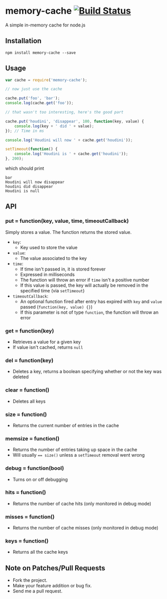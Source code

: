 # memory-cache [![Build Status](https://travis-ci.org/ptarjan/node-cache.svg?branch=master)](https://travis-ci.org/ptarjan/node-cache)

A simple in-memory cache for node.js

## Installation

    npm install memory-cache --save

## Usage

```javascript
var cache = require('memory-cache');

// now just use the cache

cache.put('foo', 'bar');
console.log(cache.get('foo'));

// that wasn't too interesting, here's the good part

cache.put('houdini', 'disappear', 100, function(key, value) {
    console.log(key + ' did ' + value);
}); // Time in ms

console.log('Houdini will now ' + cache.get('houdini'));

setTimeout(function() {
    console.log('Houdini is ' + cache.get('houdini'));
}, 200);
```

which should print

    bar
    Houdini will now disappear
    houdini did disappear
    Houdini is null

## API

### put = function(key, value, time, timeoutCallback)

Simply stores a value. The function returns the stored value.

* `key`:
  * Key used to store the value
* `value`:
  * The value associated to the key
* `time`:
  * If time isn't passed in, it is stored forever
  * Expressed in milliseconds
  * The function will throw an error if `time` isn't a positive number
  * If this value is passed, the key will actually be removed in the specified time (via `setTimeout`)
* `timeoutCallback`:
  * An optional function fired after entry has expired with `key` and `value` passed (`function(key, value) {}`)
  * If this parameter is not of type `function`, the function will throw an error


### get = function(key)

* Retrieves a value for a given key
* If value isn't cached, returns `null`

### del = function(key)

* Deletes a key, returns a boolean specifying whether or not the key was deleted

### clear = function()

* Deletes all keys

### size = function()

* Returns the current number of entries in the cache

### memsize = function()

* Returns the number of entries taking up space in the cache
* Will usually `== size()` unless a `setTimeout` removal went wrong

### debug = function(bool)

* Turns on or off debugging

### hits = function()

* Returns the number of cache hits (only monitored in debug mode)

### misses = function()

* Returns the number of cache misses (only monitored in debug mode)

### keys = function()

* Returns all the cache keys


## Note on Patches/Pull Requests

* Fork the project.
* Make your feature addition or bug fix.
* Send me a pull request.
